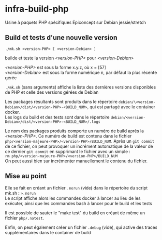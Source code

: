 # infra-build-php
Usine à paquets PHP spécifiques Epiconcept sur Debian jessie/stretch

## Build et tests d'une nouvelle version

````
./mk.sh <version-PHP> [ <version-Debian> ]
````
builde et teste la version _\<version-PHP>_ pour _\<version-Debian>_

_\<version-PHP>_ est sous la forme x.y.z, où x = [57] \
_\<version-Debian>_ est sous la forme numérique n, par défaut la plus récente gérée

````./mk.sh```` (sans arguments) affiche la liste des dernières versions disponibles de PHP et celle des versions gérées de Debian

Les packages résultants sont produits dans le répertoire ````debian/\<version-Debian>/dist/<version-PHP>-<BUILD_NUM>````, qui est partagé avec le container docker. \
Les logs du build et des tests sont dans le répertoire ````debian/<version-Debian>/dist/<version-PHP>-<BUILD_NUM>/.logs````

Le nom des packages produits comporte un numéro de build après la _\<version-PHP>_. Ce numéro de build est contenu dans le fichier ````php/<version-majeure-PHP>/<version-PHP>/BUILD_NUM````. Après un ````git commit```` de ce fichier, on peut provoquer un incrément automatique de la valeur de ce dernier ````git commit```` en supprimant le fichier avec un simple :\
````rm php/<version-majeure-PHP>/<version-PHP>/BUILD_NUM````\
On peut aussi bien sur incrémenter manuellement le contenu du fichier.


## Mise au point

Elle se fait en créant un fichier ````.norun```` (vide) dans le répertoire du script mk.sh : ````>.norun```` \
Le script affiche alors les commandes docker à lancer au lieu de les exécuter,
ainsi que les commandes bash à lancer pour le build et les tests

Il est possible de sauter le "make test" du build en créant de même un fichier ````php/.notest````.

Enfin, on peut également créer un fichier ````.debug```` (vide), qui active des traces supplémentaires dans le container de build
